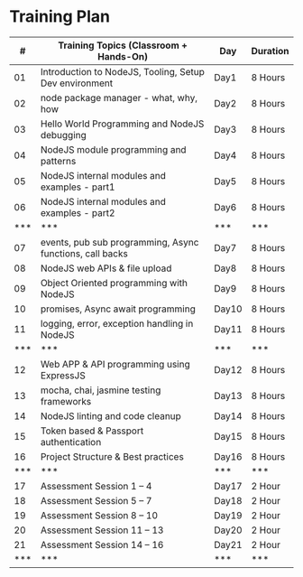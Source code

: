 # Training Plan

| # |Training Topics (Classroom + Hands-On)| Day | Duration |
|---|--------------------------------------|-----|----------|
| 01 | Introduction to NodeJS, Tooling, Setup Dev environment	| Day1	| 8 Hours |
| 02 | node package manager - what, why, how	| Day2	| 8 Hours |
| 03 | Hello World Programming and NodeJS debugging	| Day3	| 8 Hours |
| 04 | NodeJS module programming and patterns	| Day4	| 8 Hours |
| 05 | NodeJS internal modules and examples - part1	| Day5	| 8 Hours |
| 06 | NodeJS internal modules and examples - part2	| Day6	| 8 Hours |
| *** | ***                                         | ***   | ***     |
| 07 | events, pub sub programming, Async functions, call backs	| Day7	| 8 Hours |
| 08 | NodeJS web APIs & file upload	| Day8	| 8 Hours |
| 09 | Object Oriented programming with NodeJS	| Day9	| 8 Hours |
| 10 | promises, Async await programming	| Day10	| 8 Hours |
| 11 | logging, error, exception handling in NodeJS	| Day11	| 8 Hours |
| *** | ***                                         | ***   | ***     |
| 12 | Web APP & API programming using ExpressJS	| Day12	| 8 Hours |
| 13 | mocha, chai, jasmine testing frameworks	| Day13	| 8 Hours |
| 14 | NodeJS linting and code cleanup	| Day14	| 8 Hours |
| 15 | Token based & Passport authentication	| Day15	| 8 Hours |
| 16 | Project Structure & Best practices	| Day16	| 8 Hours |
| *** | ***                               | ***   | ***     |
| 17 | Assessment Session 1 – 4	| Day17	| 2 Hour |
| 18 | Assessment Session 5 – 7 	| Day18	| 2 Hour |
| 19 | Assessment Session 8 – 10 	| Day19	| 2 Hour |
| 20 | Assessment Session 11 – 13 	| Day20	| 2 Hour |
| 21 | Assessment Session 14 – 16 	| Day21	| 2 Hour |
| *** | ***                         | ***   | ***    |
